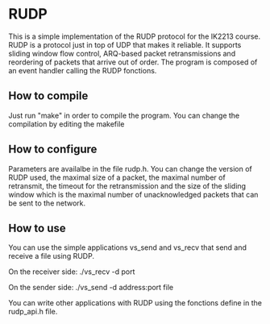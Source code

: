 RUDP
====

This is a simple implementation of the RUDP protocol for the IK2213 course. RUDP is a protocol just in top of UDP that makes it reliable. It supports sliding window flow control, ARQ-based packet retransmissions and reordering of packets that arrive out of order. The program is composed of an event handler calling the RUDP fonctions.

How to compile
-----------------------
Just run "make" in order to compile the program. You can change the compilation by editing the makefile


How to configure
-----------------------
Parameters are availalbe in the file rudp.h. You can change the version of RUDP used, the maximal size of a packet, the maximal number of retransmit, the timeout for the retransmission and the size of the sliding window which is the maximal number of unacknowledged packets that can be sent to the network.


How to use
-----------------------
You can use the simple applications vs_send and vs_recv that send and receive a file using RUDP.

On the receiver side: ./vs_recv -d port

On the sender side: ./vs_send -d address:port file

You can write other applications with RUDP using the fonctions define in the rudp_api.h file.